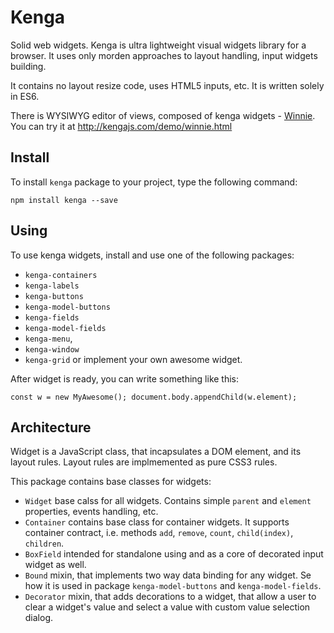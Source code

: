# Kenga
Solid web widgets.
Kenga is ultra lightweight visual widgets library for a browser.
It uses only morden approaches to layout handling, input widgets building.

It contains no layout resize code, uses HTML5 inputs, etc.
It is written solely in ES6.

There is WYSIWYG editor of views, composed of kenga widgets - [Winnie](https://github.com/marat-gainullin/winnie).
You can try it at http://kengajs.com/demo/winnie.html

## Install
To install `kenga` package to your project, type the following command:
```
npm install kenga --save
```

## Using
To use kenga widgets, install and use one of the following packages:
- `kenga-containers`
- `kenga-labels`
- `kenga-buttons`
- `kenga-model-buttons`
- `kenga-fields`
- `kenga-model-fields`
- `kenga-menu`,
- `kenga-window`
- `kenga-grid`
or implement your own awesome widget.

After widget is ready, you can write something like this:
```
const w = new MyAwesome(); document.body.appendChild(w.element);
```

## Architecture
Widget is a JavaScript class, that incapsulates a DOM element, and its layout rules. Layout rules are implmemented as pure CSS3 rules.

This package contains base classes for widgets:
* `Widget` base calss for all widgets. Contains simple `parent` and `element` properties, events handling, etc.
* `Container` contains base class for container widgets. It supports container contract, i.e. methods `add`, `remove`, `count`, `child(index)`, `children`.
* `BoxField` intended for standalone using and as a core of decorated input widget as well.
* `Bound` mixin, that implements two way data binding for any widget. Se how it is used in package `kenga-model-buttons` and `kenga-model-fields`.
* `Decorator` mixin, that adds decorations to a widget, that allow a user to clear a widget's value and select a value with custom value selection dialog.

